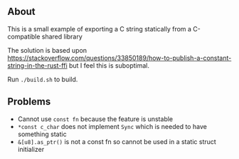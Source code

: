 ## About

This is a small example of exporting a C string statically from a C-compatible shared library

The solution is based upon https://stackoverflow.com/questions/33850189/how-to-publish-a-constant-string-in-the-rust-ffi but I feel this is suboptimal.

Run `./build.sh` to build.

## Problems

* Cannot use `const fn` because the feature is unstable
* `*const c_char` does not implement `Sync` which is needed to have something static
* `&[u8].as_ptr()` is not a const fn so cannot be used in a static struct initializer
